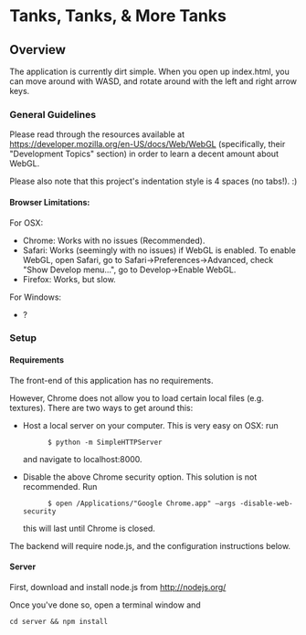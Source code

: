 # Tanks, Tanks, & More Tanks

## Overview

The application is currently dirt simple. When you open up index.html, you can move around with WASD,
and rotate around with the left and right arrow keys.

### General Guidelines

Please read through the resources available at https://developer.mozilla.org/en-US/docs/Web/WebGL
(specifically, their "Development Topics" section) in order to learn a decent amount about WebGL.

Please also note that this project's indentation style is 4 spaces (no tabs!). :)

#### Browser Limitations:

For OSX:
* Chrome: Works with no issues (Recommended).
* Safari: Works (seemingly with no issues) if WebGL is enabled. To enable WebGL,
open Safari, go to Safari->Preferences->Advanced, check "Show Develop menu...",
go to Develop->Enable WebGL.
* Firefox: Works, but slow.

For Windows:
* ?

### Setup
#### Requirements
The front-end of this application has no requirements.

However, Chrome does not allow you to load certain local files (e.g. textures). There are two ways to get around this:

* Host a local server on your computer. This is very easy on OSX: run

            $ python -m SimpleHTTPServer

  and navigate to localhost:8000.

* Disable the above Chrome security option. This solution is not recommended. Run

            $ open /Applications/"Google Chrome.app" –args -disable-web-security

  this will last until Chrome is closed.

The backend will require node.js, and the configuration instructions below.

#### Server
First, download and install node.js from http://nodejs.org/

Once you've done so, open a terminal window and

    cd server && npm install
